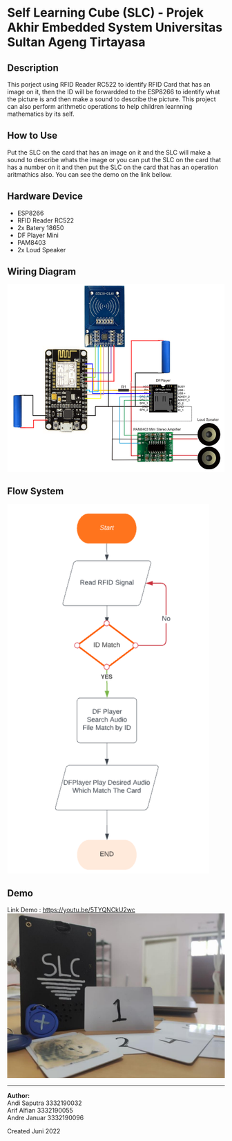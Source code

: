 # Self Learning Cube (SLC) - Projek Akhir Embedded System Universitas Sultan Ageng Tirtayasa

## Description
This porject using RFID Reader RC522 to identify RFID Card that has an image on it, then the ID will be forwardded to the ESP8266 to identify what the picture is and then make a sound to describe the picture. This project can also perform arithmetic operations to help children learnning mathematics by its self.

## How to Use
Put the SLC on the card that has an image on it and the SLC will make a sound to describe whats the image or you can put the SLC on the card that has a number on it and then put the SLC on the card that has an operation aritmathics also. You can see the demo on the link bellow.

## Hardware Device
* ESP8266
* RFID Reader RC522
* 2x Batery 18650
* DF Player Mini
* PAM8403
* 2x Loud Speaker

## Wiring Diagram
![ALT TEXT](WiringDiagram.png)

## Flow System
![ALT TEXT](flow.png)

## Demo
Link Demo : https://youtu.be/5TYQNCkU2wc
![ALT TEXT](SLC.png)
****************************************************


**Author:**<br>
Andi Saputra 3332190032 <br>
Arif Alfian 3332190055<br>
Andre Januar 3332190096

Created Juni 2022